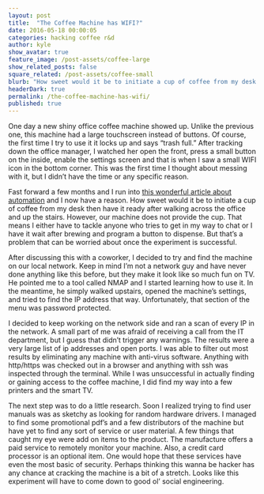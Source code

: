 ```yaml
---
layout: post
title:  "The Coffee Machine has WIFI?"
date: 2016-05-18 00:00:05
categories: hacking coffee r&d
author: kyle
show_avatar: true
feature_image: /post-assets/coffee-large
show_related_posts: false
square_related: /post-assets/coffee-small
blurb: "How sweet would it be to initiate a cup of coffee from my desk then have it ready after walking across the office and up the stairs."
headerDark: true
permalink: /the-coffee-machine-has-wifi/
published: true
---
```


One day a new shiny office coffee machine showed up. Unlike the previous one, this machine had a large touchscreen instead of buttons. Of course, the first time I try to use it it locks up and says “trash full.” After tracking down the office manager, I watched her open the front, press a small button on the inside, enable the settings screen and that is when I saw a small WIFI icon in the bottom corner. This was the first time I thought about messing with it, but I didn’t have the time or any specific reason.

Fast forward a few months and I run into [this wonderful article about automation](https://www.jitbit.com/alexblog/249-now-thats-what-i-call-a-hacker/) and I now have a reason. How sweet would it be to initiate a cup of coffee from my desk then have it ready after walking across the office and up the stairs. However, our machine does not provide the cup. That means I either have to tackle anyone who tries to get in my way to chat or I have it wait after brewing and program a button to dispense. But that’s a problem that can be worried about once the experiment is successful.

After discussing this with a coworker, I decided to try and find the machine on our local network. Keep in mind I’m not a network guy and have never done anything like this before, but they make it look like so much fun on TV. He pointed me to a tool called NMAP and I started learning how to use it. In the meantime, he simply walked upstairs, opened the machine’s settings, and tried to find the IP address that way. Unfortunately, that section of the menu was password protected.

I decided to keep working on the network side and ran a scan of every IP in the network. A small part of me was afraid of receiving a call from the IT department, but I guess that didn’t trigger any warnings. The results were a very large list of ip addresses and open ports. I was able to filter out most results by eliminating any machine with anti-virus software. Anything with http/https was checked out in a browser and anything with ssh was inspected through the terminal. While I was unsuccessful in actually finding or gaining access to the coffee machine, I did find my way into a few printers and the smart TV.

The next step was to do a little research. Soon I realized trying to find user manuals was as sketchy as looking for random hardware drivers. I managed to find some promotional pdf’s and a few distributors of the machine but have yet to find any sort of service or user material. A few things that caught my eye were add on items to the product. The manufacture offers a paid service to remotely monitor your machine. Also, a credit card processor is an optional item. One would hope that these services have even the most basic of security. Perhaps thinking this wanna be hacker has any chance at cracking the machine is a bit of a stretch. Looks like this experiment will have to come down to good ol’ social engineering.
